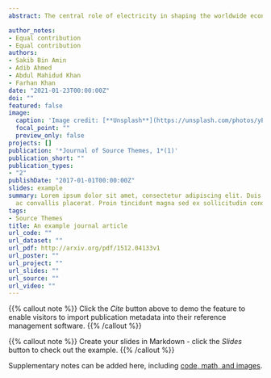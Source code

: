 ```yaml
---
abstract: The central role of electricity in shaping the worldwide economy is broadly acknowledged in the energy literature. Having identified the then ongoing crisis of the electricity sector, the present Awami League government initiated restructuring the energy sector since 2009 to quicken the pace of the developmental activities. All these efforts resulted in landmark achievements in the Bangladesh energy sector, especially in increasing the electricity generation capacity. However, the global Covid-19 pandemic and its aftermath effects on the Bangladesh economy require a policy revision in Bangladesh's energy sector and electricity generation mix. To our knowledge, there is no study to analyse the adverse consequences of the Covid-19 in Bangladesh energy sector. By employing a SARIMA forecasting model, we reveal that electricity demand will remain less than the actual generation in the upcoming two years. Also, the DGE model finds that due to Covid-19, the economic growth rate will be around 4.5 percent in the long-run. We further simulate that the steady-state electricity demand and standard consumption values would fall by 8-10 percent and 6 percent, respectively. We recommend that a review of the power sector master plan is needed for future energy security and economic stability in Bangladesh.

author_notes:
- Equal contribution
- Equal contribution
authors:
- Sakib Bin Amin
- Adib Ahmed
- Abdul Mahidud Khan
- Farhan Khan
date: "2021-01-23T00:00:00Z"
doi: ""
featured: false
image:
  caption: 'Image credit: [**Unsplash**](https://unsplash.com/photos/yETqkLnhsUI)'
  focal_point: ""
  preview_only: false
projects: []
publication: '*Journal of Source Themes, 1*(1)'
publication_short: ""
publication_types:
- "2"
publishDate: "2017-01-01T00:00:00Z"
slides: example
summary: Lorem ipsum dolor sit amet, consectetur adipiscing elit. Duis posuere tellus
  ac convallis placerat. Proin tincidunt magna sed ex sollicitudin condimentum.
tags:
- Source Themes
title: An example journal article
url_code: ""
url_dataset: ""
url_pdf: http://arxiv.org/pdf/1512.04133v1
url_poster: ""
url_project: ""
url_slides: ""
url_source: ""
url_video: ""
---
```


{{% callout note %}}
Click the *Cite* button above to demo the feature to enable visitors to import publication metadata into their reference management software.
{{% /callout %}}

{{% callout note %}}
Create your slides in Markdown - click the *Slides* button to check out the example.
{{% /callout %}}

Supplementary notes can be added here, including [code, math, and images](https://wowchemy.com/docs/writing-markdown-latex/).
